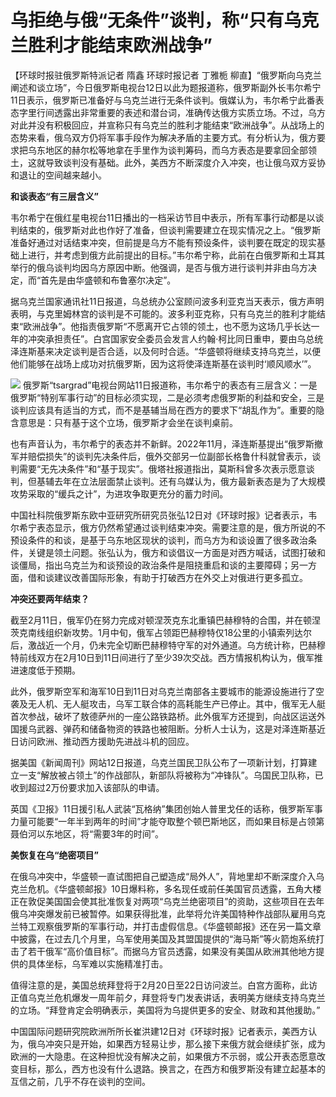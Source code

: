 # 乌拒绝与俄“无条件”谈判，称“只有乌克兰胜利才能结束欧洲战争”

【环球时报驻俄罗斯特派记者 隋鑫 环球时报记者 丁雅栀
柳直】“俄罗斯向乌克兰阐述和谈立场”，今日俄罗斯电视台12日以此为题报道称，俄罗斯副外长韦尔希宁11日表示，俄罗斯已准备好与乌克兰进行无条件谈判。俄媒认为，韦尔希宁此番表态字里行间透露出非常重要的表述和潜台词，准确传达俄方实质立场。不过，乌方对此并没有积极回应，并宣称只有乌克兰的胜利才能结束“欧洲战争”。从战场上的态势来看，俄乌双方仍将军事手段作为解决矛盾的主要方式。有分析认为，俄方要求把乌东地区的赫尔松等地拿在手里作为谈判筹码，而乌方表态是要拿回全部领土，这就导致谈判没有基础。此外，美西方不断深度介入冲突，也让俄乌双方妥协和退让的空间越来越小。

**和谈表态“有三层含义”**

韦尔希宁在俄红星电视台11日播出的一档采访节目中表示，所有军事行动都是以谈判结束的，俄罗斯对此也作好了准备，但谈判需要建立在现实情况之上。“俄罗斯准备好通过对话结束冲突，但前提是乌方不能有预设条件，谈判要在既定的现实基础上进行，并考虑到俄方此前提出的目标。”韦尔希宁称，此前在白俄罗斯和土耳其举行的俄乌谈判均因乌方原因中断。他强调，是否与俄方进行谈判并非由乌方决定，而“首先是由华盛顿和布鲁塞尔决定”。

据乌克兰国家通讯社11日报道，乌总统办公室顾问波多利亚克当天表示，俄方声明表明，与克里姆林宫的谈判是不可能的。波多利亚克称，只有乌克兰的胜利才能结束“欧洲战争”。他指责俄罗斯“不愿离开它占领的领土，也不愿为这场几乎长达一年的冲突承担责任”。白宫国家安全委员会发言人约翰·柯比同日重申，要由乌总统泽连斯基来决定谈判是否合适，以及何时合适。“华盛顿将继续支持乌克兰，以便他们能够在战场上成功对抗俄罗斯，因为这将使泽连斯基在谈判时‘顺风顺水’”。

![](https://inews.gtimg.com/newsapp_bt/0/15661501806/1000)
俄罗斯“tsargrad”电视台网站11日报道称，韦尔希宁的表态有三层含义：一是俄罗斯“特别军事行动”的目标必须实现，二是必须考虑俄罗斯的利益和安全，三是谈判应该具有适当的方式，而不是基辅当局在西方的要求下“胡乱作为”。重要的隐含意思是：只有基于这个立场，俄罗斯才会坐在谈判桌前。

也有声音认为，韦尔希宁的表态并不新鲜。2022年11月，泽连斯基提出“俄罗斯撤军并赔偿损失”的谈判先决条件后，俄外交部另一位副部长格鲁什科就曾表示，谈判需要“无先决条件”和“基于现实”。俄塔社报道指出，莫斯科曾多次表示愿意谈判，但基辅去年在立法层面禁止谈判。还有乌媒认为，俄方最新表态是为了大规模攻势采取的“缓兵之计”，为进攻争取更充分的蓄力时间。

中国社科院俄罗斯东欧中亚研究所研究员张弘12日对《环球时报》记者表示，韦尔希宁表态显示，俄方仍然希望通过谈判结束冲突。需要注意的是，俄方所说的不预设条件的和谈，是基于乌东地区现状的谈判，而乌方为和谈设置了很多政治条件，关键是领土问题。张弘认为，俄方和谈倡议一方面是对西方喊话，试图打破和谈僵局，指出乌克兰为和谈预设的政治条件是阻挠重启和谈的主要障碍；另一方面，借和谈建议改善国际形象，有助于打破西方在外交上对俄进行更多孤立。

**冲突还要两年结束？**

截至2月11日，俄军仍在努力完成对顿涅茨克东北重镇巴赫穆特的合围，并在顿涅茨克南线组织新攻势。1月中旬，俄军占领距巴赫穆特仅18公里的小镇索列达尔后，激战近一个月，仍未完全切断巴赫穆特守军的对外通道。乌方统计称，巴赫穆特前线双方在2月10日到11日间进行了至少39次交战。西方情报机构认为，俄军推进速度低于预期。

此外，俄罗斯空军和海军10日到11日对乌克兰南部各主要城市的能源设施进行了空袭及无人机、无人艇攻击，乌军工联合体的高耗能生产已停止。其中，俄军无人艇首次参战，破坏了敖德萨州的一座公路铁路桥。此外俄军方还提到，向战区运送外国援乌武器、弹药和储备物资的铁路也被阻断。分析人士认为，这是对泽连斯基近日访问欧洲、推动西方援助先进战斗机的回应。

据美国《新闻周刊》网站12日报道，乌克兰国民卫队公布了一项新计划，打算建立一支“解放被占领土”的作战部队，新部队将被称为“冲锋队”。乌国民卫队称，已收到超过2万份要求加入该部队的申请。

英国《卫报》11日援引私人武装“瓦格纳”集团创始人普里戈任的话称，俄罗斯军事力量可能要“一年半到两年的时间”才能夺取整个顿巴斯地区，而如果目标是占领第聂伯河以东地区，将“需要3年的时间”。

**美恢复在乌“绝密项目”**

在俄乌冲突中，华盛顿一直试图把自己塑造成“局外人”，背地里却不断深度介入乌克兰危机。《华盛顿邮报》10日爆料称，多名现任或前任美国官员透露，五角大楼正在敦促美国国会使其批准恢复对两项“乌克兰绝密项目”的资助，这些项目在去年俄乌冲突爆发前已被暂停。如果获得批准，此举将允许美国特种作战部队雇用乌克兰特工观察俄罗斯的军事行动，并打击虚假信息。《华盛顿邮报》还在另一篇文章中披露，在过去几个月里，乌军使用美国及其盟国提供的“海马斯”等火箭炮系统打击了若干俄军“高价值目标”。而据乌方官员透露，如果没有美国从欧洲其他地方提供的具体坐标，乌军难以实施精准打击。

值得注意的是，美国总统拜登将于2月20日至22日访问波兰。白宫方面称，此访正值乌克兰危机爆发一周年前夕，拜登将专门发表讲话，表明美方继续支持乌克兰的立场。“拜登肯定会明确表示，美国将为乌提供更多的安全、财政和其他援助。”

中国国际问题研究院欧洲所所长崔洪建12日对《环球时报》记者表示，美西方认为，俄乌冲突只是开始，如果西方轻易让步，那么接下来俄方就会继续扩张，成为欧洲的一大隐患。在这种担忧没有解决之前，如果俄方不示弱，或公开表态愿意改变目标，那么，西方也没有什么退路。换言之，在西方和俄罗斯没有建立起基本的互信之前，几乎不存在谈判的空间。

